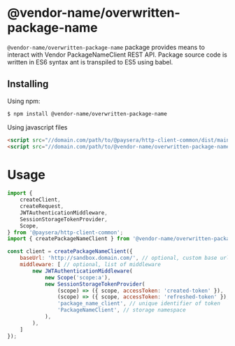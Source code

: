 # @vendor-name/overwritten-package-name

`@vendor-name/overwritten-package-name` package provides means to interact with Vendor PackageNameClient REST API.
Package source code is written in ES6 syntax ant is transpiled to ES5 using babel.

## Installing
Using npm:
```bash
$ npm install @vendor-name/overwritten-package-name
```

Using javascript files
```html
<script src="//domain.com/path/to/@paysera/http-client-common/dist/main.js"></script>
<script src="//domain.com/path/to/@vendor-name/overwritten-package-name/dist/lib.js"></script>
```

# Usage
```js
import {
    createClient,
    createRequest,
    JWTAuthenticationMiddleware,
    SessionStorageTokenProvider,
    Scope,
} from '@paysera/http-client-common';
import { createPackageNameClient } from '@vendor-name/overwritten-package-name';

const client = createPackageNameClient({
    baseUrl: 'http://sandbox.domain.com/', // optional, custom base url
    middleware: [ // optional, list of middleware
        new JWTAuthenticationMiddleware(
            new Scope('scope:a'),
            new SessionStorageTokenProvider(
                (scope) => ({ scope, accessToken: 'created-token' }),
                (scope) => ({ scope, accessToken: 'refreshed-token' }),
                'package_name_client', // unique identifier of token
                'PackageNameClient', // storage namespace
            ),
        ),
    ]
});
```
